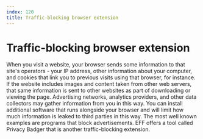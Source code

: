 ```yaml
---
index: 120
title: Traffic-blocking browser extension
---
```

# Traffic-blocking browser extension

When you visit a website, your browser sends some information to that site's operators - your IP address, other information about your computer, and cookies that link you to previous visits using that browser, for instance. If the website includes images and content taken from other web servers, that same information is sent to other websites as part of downloading or viewing the page. Advertising networks, analytics providers, and other data collectors may gather information from you in this way. You can install additional software that runs alongside your browser and will limit how much information is leaked to third parties in this way. The most well known examples are programs that block advertisements. EFF offers a tool called Privacy Badger that is another traffic-blocking extension.
